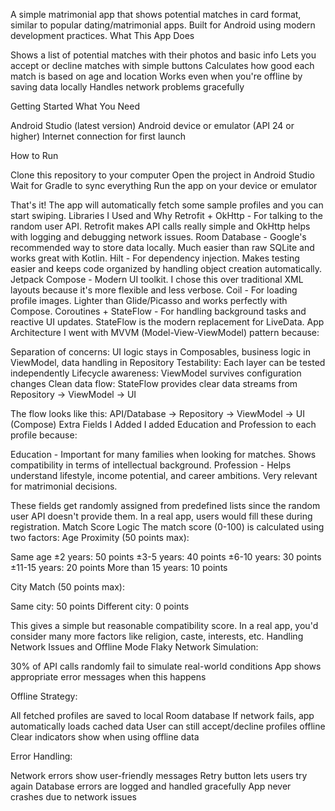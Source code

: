 A simple matrimonial app that shows potential matches in card format, similar to popular dating/matrimonial apps. Built for Android using modern development practices.
What This App Does

Shows a list of potential matches with their photos and basic info
Lets you accept or decline matches with simple buttons
Calculates how good each match is based on age and location
Works even when you're offline by saving data locally
Handles network problems gracefully

Getting Started
What You Need

Android Studio (latest version)
Android device or emulator (API 24 or higher)
Internet connection for first launch

How to Run

Clone this repository to your computer
Open the project in Android Studio
Wait for Gradle to sync everything
Run the app on your device or emulator

That's it! The app will automatically fetch some sample profiles and you can start swiping.
Libraries I Used and Why
Retrofit + OkHttp - For talking to the random user API. Retrofit makes API calls really simple and OkHttp helps with logging and debugging network issues.
Room Database - Google's recommended way to store data locally. Much easier than raw SQLite and works great with Kotlin.
Hilt - For dependency injection. Makes testing easier and keeps code organized by handling object creation automatically.
Jetpack Compose - Modern UI toolkit. I chose this over traditional XML layouts because it's more flexible and less verbose.
Coil - For loading profile images. Lighter than Glide/Picasso and works perfectly with Compose.
Coroutines + StateFlow - For handling background tasks and reactive UI updates. StateFlow is the modern replacement for LiveData.
App Architecture
I went with MVVM (Model-View-ViewModel) pattern because:

Separation of concerns: UI logic stays in Composables, business logic in ViewModel, data handling in Repository
Testability: Each layer can be tested independently
Lifecycle awareness: ViewModel survives configuration changes
Clean data flow: StateFlow provides clear data streams from Repository → ViewModel → UI

The flow looks like this:
API/Database → Repository → ViewModel → UI (Compose)
Extra Fields I Added
I added Education and Profession to each profile because:

Education - Important for many families when looking for matches. Shows compatibility in terms of intellectual background.
Profession - Helps understand lifestyle, income potential, and career ambitions. Very relevant for matrimonial decisions.

These fields get randomly assigned from predefined lists since the random user API doesn't provide them. In a real app, users would fill these during registration.
Match Score Logic
The match score (0-100) is calculated using two factors:
Age Proximity (50 points max):

Same age ±2 years: 50 points
±3-5 years: 40 points
±6-10 years: 30 points
±11-15 years: 20 points
More than 15 years: 10 points

City Match (50 points max):

Same city: 50 points
Different city: 0 points

This gives a simple but reasonable compatibility score. In a real app, you'd consider many more factors like religion, caste, interests, etc.
Handling Network Issues and Offline Mode
Flaky Network Simulation:

30% of API calls randomly fail to simulate real-world conditions
App shows appropriate error messages when this happens

Offline Strategy:

All fetched profiles are saved to local Room database
If network fails, app automatically loads cached data
User can still accept/decline profiles offline
Clear indicators show when using offline data

Error Handling:

Network errors show user-friendly messages
Retry button lets users try again
Database errors are logged and handled gracefully
App never crashes due to network issues
